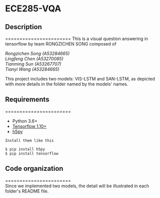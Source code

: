 # ECE285-VQA
## Description
=======================
This is a visual question answering in tensorflow by team RONGZICHEN SONG composed of 

*Rongzichen Song (A53284665)<br>*
*Lingfeng Chen (A53270085)<br>*
*Tianming Sun (A53267707)<br>*
*Tianyi Wang (A53284665)<br>*

This project includes two models: VIS-LSTM and SAN-LSTM, as depicted with more details in the folder named by the models' names.

## Requirements
=======================
- Python 3.6+
- [Tensorflow 1.10+][1]
- [h5py][2]
```
Install them like this

$ pip install h5py
$ pip install tensorflow
```

## Code organization
=======================   
Since we implemented two models, the detail will be illustrated in each folder's README file.


[1]: https://github.com/tensorflow/tensorflow
[2]: http://www.h5py.org/
